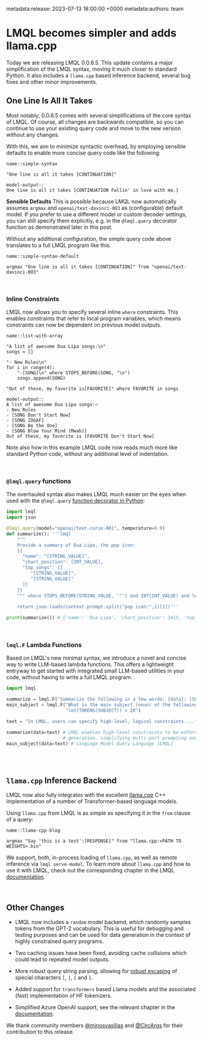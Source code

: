 metadata:release: 2023-07-13 18:00:00 +0000
metadata:authors: team

# LMQL becomes simpler and adds llama.cpp

Today we are releasing LMQL 0.0.6.5. This update contains a major simplification of the LMQL syntax, moving it much closer to standard Python. It also includes a `llama.cpp` based inference backend, several bug fixes and other minor improvements.

## One Line Is All It Takes

Most notably, 0.0.6.5 comes with several simplifications of the core syntax of LMQL. Of course, all changes are backwards compatible, so you can continue to use your existing query code and move to the new version without any changes.

With this, we aim to minimize syntactic overhead, by employing sensible defaults to enable more concise query code like the following:

```{lmql}
name::simple-syntax

"One line is all it takes [CONTINUATION]"

model-output::
One line is all it takes [CONTINUATION Fallin' in love with me.]
```

**Sensible Defaults** This is possible because LMQL now automatically assumes `argmax` and `openai/text-davinci-003` as (configurable) default model. If you prefer to use 
a different model or custom decoder settings, you can still specify them explicitly, e.g. in the `@lmql.query` decorator function as demonstrated later in this post.

Without any additional configuration, the simple query code above translates to a full LMQL program like this:

```{lmql}
name::simple-syntax-default

argmax "One line is all it takes [CONTINUATION]" from "openai/text-davinci-003"
```

<br/>

### Inline Constraints

LMQL now allows you to specify several inline `where` constraints. This enables constraints that refer to local program variables, which means constraints can now be dependent on previous model outputs.

```{lmql}
name::list-with-array

"A list of awesome Dua Lipa songs:\n"
songs = []

"- New Rules\n"
for i in range(4):
    "-[SONG]\n" where STOPS_BEFORE(SONG, "\n")
    songs.append(SONG)

"Out of these, my favorite is[FAVORITE]" where FAVORITE in songs

model-output::
A list of awesome Dua Lipa songs:⏎
- New Rules
- [SONG Don't Start Now]
- [SONG IDGAF]
- [SONG Be the One]
- [SONG Blow Your Mind (Mwah)]
Out of these, my favorite is [FAVORITE Don't Start Now]
```

Note also how in this example LMQL code now reads much more like standard Python code, without any additional level of indentation. 

<br/>

### `@lmql.query` functions

The overhauled syntax also makes LMQL much  easier on the eyes when used with the `@lmql.query` [function decorator in Python](https://docs.lmql.ai/en/stable/python/python.html):

```python
import lmql
import json

@lmql.query(model="openai/text-curie-001", temperature=0.9)
def summarize(): '''lmql
    """
    Provide a summary of Dua Lipa, the pop icon:
    {{
      "name": "[STRING_VALUE]",
      "chart_position": [INT_VALUE],
      "top_songs": [[
         "[STRING_VALUE]",
         "[STRING_VALUE]"
      ]]
    }}
    """ where STOPS_BEFORE(STRING_VALUE, '"') and INT(INT_VALUE) and len(TOKENS(INT_VALUE)) < 3
    
    return json.loads(context.prompt.split("pop icon:",1)[1])'''

print(summarize()) # {'name': 'Dua Lipa', 'chart_position': 3415, 'top_songs': ['New Rules', 'Havana']}

```

<br/>

### `lmql.F` Lambda Functions

Based on LMQL's new minimal syntax, we introduce a novel and concise way to write LLM-based lambda functions. This offers a lightweight entryway to get started with integrated small LLM-based utilities in your code, without having to write a full LMQL program.

```python
import lmql

summarize = lmql.F("Summarize the following in a few words: {data}: [SUMMARY]")
main_subject = lmql.F("What is the main subject (noun) of the following text? {data}: [SUBJECT]", 
                      "len(TOKENS(SUBJECT)) < 20")

text = "In LMQL, users can specify high-level, logical constraints ..."

summarize(data=text) # LMQL enables high-level constraints to be enforced during text 
                     # generation, simplifying multi-part prompting and integration.
main_subject(data=text) # Language Model Query Language (LMQL)

```

<br/>
<br/>

## `llama.cpp` Inference Backend

LMQL now also fully integrates with the excellent [llama.cpp](https://github.com/ggerganov/llama.cpp) C++ implementation of a number of Transformer-based language models. 

Using `llama.cpp` from LMQL is as simple as specifying it in the `from` clause of a query:

```{lmql}
name::llama-cpp-blog

argmax "Say 'this is a test':[RESPONSE]" from "llama.cpp:<PATH TO WEIGHTS>.bin"
```

We support, both, in-process loading of `llama.cpp`, as well as remote inference via `lmql serve-model`. To learn more about `llama.cpp` and how to use it with LMQL, check out the corresponding chapter in the LMQL [documentation](https://docs.lmql.ai/en/latest/language/llama.cpp.html).

<br/>

## Other Changes

* LMQL now includes a `random` model backend, which randomly samples tokens from the GPT-2 vocabulary. This is useful for debugging and testing purposes and can be used for data generation in the context of highly constrained query programs.

* Two caching issues have been fixed, avoiding cache collisions which could lead to repeated model outputs.

* More robust query string parsing, allowing for [robust escaping](https://docs.lmql.ai/en/stable/language/scripted_prompts.html#escaping) of special characters `[`, `]`, `{` and `}`.

* Added support for `transformers` based Llama models and the associated (fast) implementation of HF tokenizers.

* Simplified Azure OpenAI support, see the relevant chapter in the [documentation](https://docs.lmql.ai/en/stable/language/azure.html).

We thank community members [@minosvasilias](https://github.com/minosvasilias) and [@CircArgs](https://github.com/CircArgs) for their contribution to this release.